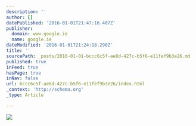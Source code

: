 ```yaml
---
description: ''
author: []
datePublished: '2016-01-01T21:47:16.407Z'
publisher:
  domain: www.google.ie
  name: google.ie
dateModified: '2016-01-01T21:24:18.290Z'
title: ''
sourcePath: _posts/2016-01-01-bccc6c5f-ae8d-427c-b5f6-e11fef9b3e26.md
published: true
inFeed: true
hasPage: true
inNav: false
url: bccc6c5f-ae8d-427c-b5f6-e11fef9b3e26/index.html
_context: 'http://schema.org'
_type: Article

---
```

![](https://encrypted-tbn1.gstatic.com/images?q=tbn:ANd9GcRJEpHjFd-3x_nyTzA6q6ifmqucJo5e5ZFzLQxzLSO3Z5IDCksJ)